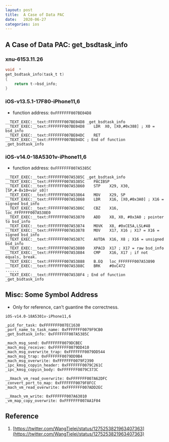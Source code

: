 ```yaml
---
layout: post
title:  A Case of Data PAC
date:   2020-06-27
categories: ios
---
```


## A Case of Data PAC: get_bsdtask_info

### xnu-6153.11.26
```c
void  *
get_bsdtask_info(task_t t)
{
	return t->bsd_info;
}
```

### iOS-v13.5.1-17F80-iPhone11,6
* function address: `0xFFFFFFF007BE04D8`
```assembly
__TEXT_EXEC:__text:FFFFFFF007BE04D8 _get_bsdtask_info
__TEXT_EXEC:__text:FFFFFFF007BE04D8    LDR  X0, [X0,#0x388] ; X0 = bsd_info
__TEXT_EXEC:__text:FFFFFFF007BE04DC    RET
__TEXT_EXEC:__text:FFFFFFF007BE04DC ; End of function _get_bsdtask_info
```

### iOS-v14.0-18A5301v-iPhone11,6
* function address: `0xFFFFFFF007A5385C`
```assembly
__TEXT_EXEC:__text:FFFFFFF007A5385C _get_bsdtask_info
__TEXT_EXEC:__text:FFFFFFF007A5385C    PACIBSP
__TEXT_EXEC:__text:FFFFFFF007A53860    STP    X29, X30, [SP,#-0x10+var_s0]!
__TEXT_EXEC:__text:FFFFFFF007A53864    MOV    X29, SP
__TEXT_EXEC:__text:FFFFFFF007A53868    LDR    X16, [X0,#0x3A0] ; X16 = signed bsd_info
__TEXT_EXEC:__text:FFFFFFF007A5386C    CBZ    X16, loc_FFFFFFF007A538E0
__TEXT_EXEC:__text:FFFFFFF007A53870    ADD    X8, X0, #0x3A0 ; pointer to bsd_info
__TEXT_EXEC:__text:FFFFFFF007A53874    MOVK   X8, #0xCE5A,LSL#48
__TEXT_EXEC:__text:FFFFFFF007A53878    MOV    X17, X16 ; X17 = X16 = signed bsd_info
__TEXT_EXEC:__text:FFFFFFF007A5387C    AUTDA  X16, X8 ; X16 = unsigned bsd_info
__TEXT_EXEC:__text:FFFFFFF007A53880    XPACD  X17 ; X17 = raw bsd_info
__TEXT_EXEC:__text:FFFFFFF007A53884    CMP    X16, X17 ; if not equals, break.
__TEXT_EXEC:__text:FFFFFFF007A53888    B.EQ   loc_FFFFFFF007A53890
__TEXT_EXEC:__text:FFFFFFF007A5388C    BRK    #0xC472
......
__TEXT_EXEC:__text:FFFFFFF007A538F4 ; End of function _get_bsdtask_info
```

## Misc: Some Symbol Address
* Only for reference, can't guantine the correctness.

```
iOS-v14.0-18A5301v-iPhone11,6

_pid_for_task: 0xFFFFFFF007EC1638
_port_name_to_task_name: 0xFFFFFFF0079F9CB0
_get_bsdtask_info: 0xFFFFFFF007A5385C

_mach_msg_send: 0xFFFFFFF0079DCBEC
_mach_msg_receive: 0xFFFFFFF0079DD410
_mach_msg_overwrite_trap: 0xFFFFFFF0079DD544
_mach_msg_trap: 0xFFFFFFF0079DD9B4
_mach_msg_overwrite: 0xFFFFFFF0079F2390
_ipc_kmsg_copyin_header: 0xFFFFFFF0079C261C
_ipc_kmsg_copyin_body: 0xFFFFFFF0079C373C

__Xmach_vm_read_overwrite: 0xFFFFFFF007A62DFC
_convert_port_to_map: 0xFFFFFFF0079F8FCC
_mach_vm_read_overwrite: 0xFFFFFFF007ADD2EC

__Xmach_vm_write: 0xFFFFFFF007A63010
_vm_map_copy_overwrite: 0xFFFFFFF007AA1F04
```

## Reference
1. [https://twitter.com/WangTielei/status/1275253821963407363](https://twitter.com/WangTielei/status/1275253821963407363)
